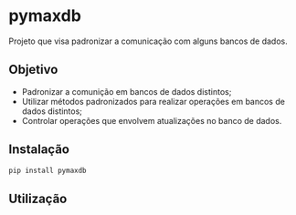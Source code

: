 # pymaxdb
Projeto que visa padronizar a comunicação com alguns bancos de dados.
## Objetivo
- Padronizar a comunição em bancos de dados distintos; 
- Utilizar métodos padronizados para realizar operações em bancos de dados distintos;
- Controlar operações que envolvem atualizações no banco de dados.
## Instalação
```sh
pip install pymaxdb
```
## Utilização


